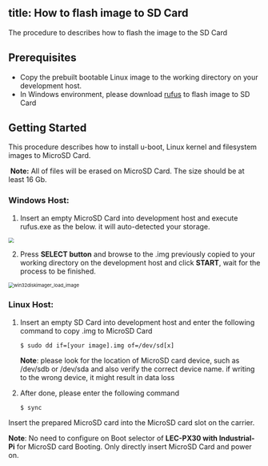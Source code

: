 title: How to flash image to SD Card
---

The procedure to describes how to flash the image to the SD Card



## Prerequisites

- Copy the prebuilt bootable Linux image to the working directory on your development host.
- In Windows environment, please download [rufus](https://rufus.ie/) to flash image to SD Card


## Getting Started

This procedure describes how to install u-boot, Linux kernel and filesystem images to MicroSD Card.

​       **Note:** All of files will be erased on MicroSD Card. The size should be at least 16 Gb.


### Windows Host:

1. Insert an empty MicroSD Card into development host and execute rufus.exe as the below. it will auto-detected your storage.

<img align="center" src="HowToFlashImage.assets/rufus_1.png" style="zoom: 67%;" />



2. Press **SELECT button** and browse to the .img previously copied to your working directory on the development host and click **START**, wait for the process to be finished.

<img align="center" src="HowToFlashImage.assets/rufus_2.png" alt="win32diskimager_load_image" style="zoom: 67%;" />




### Linux Host:

1. Insert an empty SD Card into development host and enter the following command to copy .img to MicroSD Card

   ```
   $ sudo dd if=[your image].img of=/dev/sd[x]
   ```
   
   **Note**: please look for the location of MicroSD card device, such as /dev/sdb or /dev/sda and also verify the correct device name. if writing to the wrong device, it might result in data loss
   
   
   
2. After done, please enter the following command

   ```
   $ sync
   ```
   



Insert the prepared MicroSD card into the MicroSD card slot on the carrier. 

**Note**: No need to configure on Boot selector of **LEC-PX30 with Industrial-Pi** for MicroSD card Booting. Only directly insert MicroSD Card and power on.